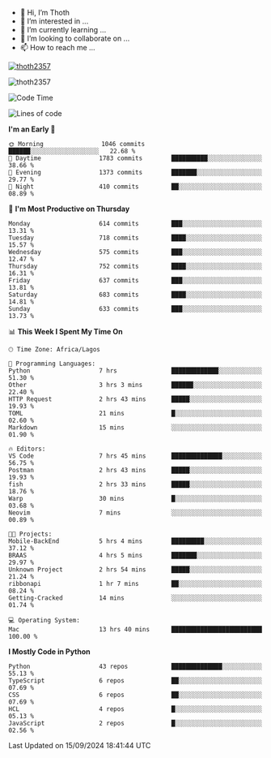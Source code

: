 <!---
thoth2357/thoth2357 is a ✨ special ✨ repository because its `README.md` (this file) appears on your GitHub profile.
You can click the Preview link to take a look at your changes.
--->

- 👋 Hi, I’m Thoth
- 👀 I’m interested in ...
- 🌱 I’m currently learning ...
- 💞️ I’m looking to collaborate on ...
- 📫 How to reach me ...


<p align="left"> <a href="https://github.com/ryo-ma/github-profile-trophy"><img src="https://github-profile-trophy.vercel.app/?username=thoth2357&theme=gruvbox&no-bg=true&no-frame=false&title=MultiLanguage,Commits,Repositories,Stars,Followers,PullRequest,Reviews,Issues" alt="thoth2357" /></a> </p>

<p align="left"> <img src="https://komarev.com/ghpvc/?username=thoth2357&label=Profile%20views&color=0e75b6&style=flat" alt="thoth2357" /> </p>

<!--START_SECTION:waka-->
![Code Time](http://img.shields.io/badge/Code%20Time-3%2C285%20hrs%2051%20mins-blue)

![Lines of code](https://img.shields.io/badge/From%20Hello%20World%20I%27ve%20Written-30.6%20million%20lines%20of%20code-blue)

**I'm an Early 🐤** 

```text
🌞 Morning                1046 commits        ██████░░░░░░░░░░░░░░░░░░░   22.68 % 
🌆 Daytime                1783 commits        ██████████░░░░░░░░░░░░░░░   38.66 % 
🌃 Evening                1373 commits        ███████░░░░░░░░░░░░░░░░░░   29.77 % 
🌙 Night                  410 commits         ██░░░░░░░░░░░░░░░░░░░░░░░   08.89 % 
```
📅 **I'm Most Productive on Thursday** 

```text
Monday                   614 commits         ███░░░░░░░░░░░░░░░░░░░░░░   13.31 % 
Tuesday                  718 commits         ████░░░░░░░░░░░░░░░░░░░░░   15.57 % 
Wednesday                575 commits         ███░░░░░░░░░░░░░░░░░░░░░░   12.47 % 
Thursday                 752 commits         ████░░░░░░░░░░░░░░░░░░░░░   16.31 % 
Friday                   637 commits         ███░░░░░░░░░░░░░░░░░░░░░░   13.81 % 
Saturday                 683 commits         ████░░░░░░░░░░░░░░░░░░░░░   14.81 % 
Sunday                   633 commits         ███░░░░░░░░░░░░░░░░░░░░░░   13.73 % 
```


📊 **This Week I Spent My Time On** 

```text
🕑︎ Time Zone: Africa/Lagos

💬 Programming Languages: 
Python                   7 hrs               █████████████░░░░░░░░░░░░   51.30 % 
Other                    3 hrs 3 mins        ██████░░░░░░░░░░░░░░░░░░░   22.40 % 
HTTP Request             2 hrs 43 mins       █████░░░░░░░░░░░░░░░░░░░░   19.93 % 
TOML                     21 mins             █░░░░░░░░░░░░░░░░░░░░░░░░   02.60 % 
Markdown                 15 mins             ░░░░░░░░░░░░░░░░░░░░░░░░░   01.90 % 

🔥 Editors: 
VS Code                  7 hrs 45 mins       ██████████████░░░░░░░░░░░   56.75 % 
Postman                  2 hrs 43 mins       █████░░░░░░░░░░░░░░░░░░░░   19.93 % 
fish                     2 hrs 33 mins       █████░░░░░░░░░░░░░░░░░░░░   18.76 % 
Warp                     30 mins             █░░░░░░░░░░░░░░░░░░░░░░░░   03.68 % 
Neovim                   7 mins              ░░░░░░░░░░░░░░░░░░░░░░░░░   00.89 % 

🐱‍💻 Projects: 
Mobile-BackEnd           5 hrs 4 mins        █████████░░░░░░░░░░░░░░░░   37.12 % 
BRAAS                    4 hrs 5 mins        ███████░░░░░░░░░░░░░░░░░░   29.97 % 
Unknown Project          2 hrs 54 mins       █████░░░░░░░░░░░░░░░░░░░░   21.24 % 
ribbonapi                1 hr 7 mins         ██░░░░░░░░░░░░░░░░░░░░░░░   08.24 % 
Getting-Cracked          14 mins             ░░░░░░░░░░░░░░░░░░░░░░░░░   01.74 % 

💻 Operating System: 
Mac                      13 hrs 40 mins      █████████████████████████   100.00 % 
```

**I Mostly Code in Python** 

```text
Python                   43 repos            ██████████████░░░░░░░░░░░   55.13 % 
TypeScript               6 repos             ██░░░░░░░░░░░░░░░░░░░░░░░   07.69 % 
CSS                      6 repos             ██░░░░░░░░░░░░░░░░░░░░░░░   07.69 % 
HCL                      4 repos             █░░░░░░░░░░░░░░░░░░░░░░░░   05.13 % 
JavaScript               2 repos             █░░░░░░░░░░░░░░░░░░░░░░░░   02.56 % 
```




 Last Updated on 15/09/2024 18:41:44 UTC
<!--END_SECTION:waka-->
<!--![](http://github-profile-summary-cards.vercel.app/api/cards/profile-details?username=thoth2357&theme=2077)

![](http://github-profile-summary-cards.vercel.app/api/cards/stats?username=thoth2357&theme=2077)![](http://github-profile-summary-cards.vercel.app/api/cards/productive-time?username=thoth2357&theme=2077&utcOffset=8) -->
